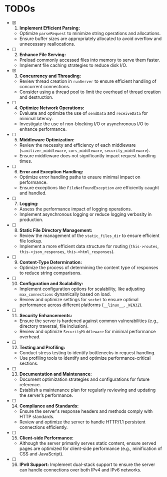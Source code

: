 # TODOs

- [X] 1. **Implement Efficient Parsing:**
   - Optimize `parseRequest` to minimize string operations and allocations.
   - Ensure buffer sizes are appropriately allocated to avoid overflow and unnecessary reallocations.

- [ ] 2. **Enhance File Serving:**
   - Preload commonly accessed files into memory to serve them faster.
   - Implement file caching strategies to reduce disk I/O.

- [X] 3. **Concurrency and Threading:**
   - Review thread creation in `runServer` to ensure efficient handling of concurrent connections.
   - Consider using a thread pool to limit the overhead of thread creation and destruction.

- [ ] 4. **Optimize Network Operations:**
   - Evaluate and optimize the use of `sendData` and `receiveData` for minimal latency.
   - Investigate the use of non-blocking I/O or asynchronous I/O to enhance performance.

- [ ] 5. **Middleware Optimization:**
   - Review the necessity and efficiency of each middleware (`sanitizer_middleware`, `cors_middleware`, `security_middleware`).
   - Ensure middleware does not significantly impact request handling times.

- [ ] 6. **Error and Exception Handling:**
   - Optimize error handling paths to ensure minimal impact on performance.
   - Ensure exceptions like `FileNotFoundException` are efficiently caught and handled.

- [ ] 7. **Logging:**
   - Assess the performance impact of logging operations.
   - Implement asynchronous logging or reduce logging verbosity in production.

- [ ] 8. **Static File Directory Management:**
   - Review the management of the `static_files_dir` to ensure efficient file lookup.
   - Implement a more efficient data structure for routing (`this->routes`, `this->json_responses`, `this->html_responses`).

- [ ] 9. **Content-Type Determination:**
   - Optimize the process of determining the content type of responses to reduce string comparisons.

- [ ] 10. **Configuration and Scalability:**
    - Implement configuration options for scalability, like adjusting `max_connections` dynamically based on load.
    - Review and optimize settings for `socket` to ensure optimal performance across different platforms (`__linux__`, `_WIN32`).

- [ ] 11. **Security Enhancements:**
    - Ensure the server is hardened against common vulnerabilities (e.g., directory traversal, file inclusion).
    - Review and optimize `SecurityMiddleware` for minimal performance overhead.

- [ ] 12. **Testing and Profiling:**
    - Conduct stress testing to identify bottlenecks in request handling.
    - Use profiling tools to identify and optimize performance-critical sections.

- [ ] 13. **Documentation and Maintenance:**
    - Document optimization strategies and configurations for future reference.
    - Establish a maintenance plan for regularly reviewing and updating the server’s performance.

- [ ] 14. **Compliance and Standards:**
    - Ensure the server's response headers and methods comply with HTTP standards.
    - Review and optimize the server to handle HTTP/1.1 persistent connections efficiently.

- [ ] 15. **Client-side Performance:**
    - Although the server primarily serves static content, ensure served pages are optimized for client-side performance (e.g., minification of CSS and JavaScript).
     
 - [ ] 16. **IPv6 Support:**
    Implement dual-stack support to ensure the server can handle connections over both IPv4 and IPv6 networks.
